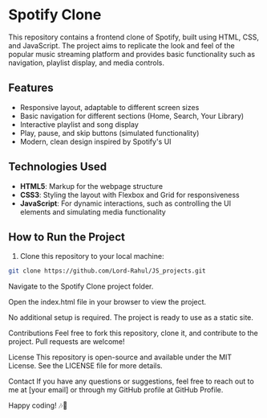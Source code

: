 # Spotify Clone

This repository contains a frontend clone of Spotify, built using HTML, CSS, and JavaScript. The project aims to replicate the look and feel of the popular music streaming platform and provides basic functionality such as navigation, playlist display, and media controls.

## Features

- Responsive layout, adaptable to different screen sizes
- Basic navigation for different sections (Home, Search, Your Library)
- Interactive playlist and song display
- Play, pause, and skip buttons (simulated functionality)
- Modern, clean design inspired by Spotify's UI

## Technologies Used

- **HTML5**: Markup for the webpage structure
- **CSS3**: Styling the layout with Flexbox and Grid for responsiveness
- **JavaScript**: For dynamic interactions, such as controlling the UI elements and simulating media functionality


## How to Run the Project

1. Clone this repository to your local machine:

```bash
git clone https://github.com/Lord-Rahul/JS_projects.git
```

Navigate to the Spotify Clone project folder.

Open the index.html file in your browser to view the project.

No additional setup is required. The project is ready to use as a static site.

Contributions
Feel free to fork this repository, clone it, and contribute to the project. Pull requests are welcome!

License
This repository is open-source and available under the MIT License. See the LICENSE file for more details.

Contact
If you have any questions or suggestions, feel free to reach out to me at [your email] or through my GitHub profile at GitHub Profile.

Happy coding! 🎶🚀
